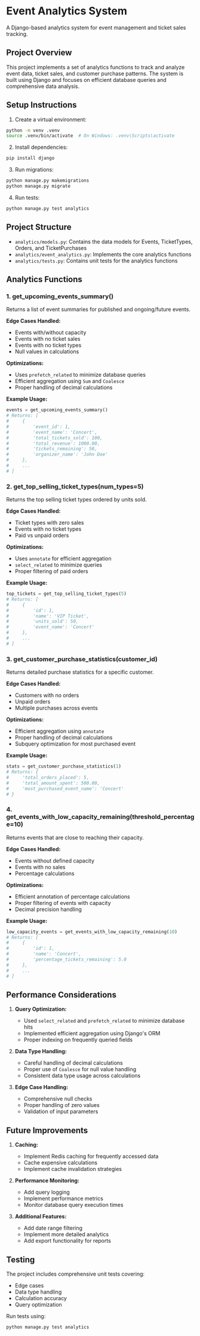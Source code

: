 # Event Analytics System

A Django-based analytics system for event management and ticket sales tracking.

## Project Overview

This project implements a set of analytics functions to track and analyze event data, ticket sales, and customer purchase patterns. The system is built using Django and focuses on efficient database queries and comprehensive data analysis.

## Setup Instructions

1. Create a virtual environment:

```bash
python -m venv .venv
source .venv/bin/activate  # On Windows: .venv\Scripts\activate
```

2. Install dependencies:

```bash
pip install django
```

3. Run migrations:

```bash
python manage.py makemigrations
python manage.py migrate
```

4. Run tests:

```bash
python manage.py test analytics
```

## Project Structure

- `analytics/models.py`: Contains the data models for Events, TicketTypes, Orders, and TicketPurchases
- `analytics/event_analytics.py`: Implements the core analytics functions
- `analytics/tests.py`: Contains unit tests for the analytics functions

## Analytics Functions

### 1. get_upcoming_events_summary()

Returns a list of event summaries for published and ongoing/future events.

**Edge Cases Handled:**

- Events with/without capacity
- Events with no ticket sales
- Events with no ticket types
- Null values in calculations

**Optimizations:**

- Uses `prefetch_related` to minimize database queries
- Efficient aggregation using `Sum` and `Coalesce`
- Proper handling of decimal calculations

**Example Usage:**

```python
events = get_upcoming_events_summary()
# Returns: [
#     {
#         'event_id': 1,
#         'event_name': 'Concert',
#         'total_tickets_sold': 100,
#         'total_revenue': 1000.00,
#         'tickets_remaining': 50,
#         'organizer_name': 'John Doe'
#     },
#     ...
# ]
```

### 2. get_top_selling_ticket_types(num_types=5)

Returns the top selling ticket types ordered by units sold.

**Edge Cases Handled:**

- Ticket types with zero sales
- Events with no ticket types
- Paid vs unpaid orders

**Optimizations:**

- Uses `annotate` for efficient aggregation
- `select_related` to minimize queries
- Proper filtering of paid orders

**Example Usage:**

```python
top_tickets = get_top_selling_ticket_types(5)
# Returns: [
#     {
#         'id': 1,
#         'name': 'VIP Ticket',
#         'units_sold': 50,
#         'event_name': 'Concert'
#     },
#     ...
# ]
```

### 3. get_customer_purchase_statistics(customer_id)

Returns detailed purchase statistics for a specific customer.

**Edge Cases Handled:**

- Customers with no orders
- Unpaid orders
- Multiple purchases across events

**Optimizations:**

- Efficient aggregation using `annotate`
- Proper handling of decimal calculations
- Subquery optimization for most purchased event

**Example Usage:**

```python
stats = get_customer_purchase_statistics(1)
# Returns: {
#     'total_orders_placed': 5,
#     'total_amount_spent': 500.00,
#     'most_purchased_event_name': 'Concert'
# }
```

### 4. get_events_with_low_capacity_remaining(threshold_percentage=10)

Returns events that are close to reaching their capacity.

**Edge Cases Handled:**

- Events without defined capacity
- Events with no sales
- Percentage calculations

**Optimizations:**

- Efficient annotation of percentage calculations
- Proper filtering of events with capacity
- Decimal precision handling

**Example Usage:**

```python
low_capacity_events = get_events_with_low_capacity_remaining(10)
# Returns: [
#     {
#         'id': 1,
#         'name': 'Concert',
#         'percentage_tickets_remaining': 5.0
#     },
#     ...
# ]
```

## Performance Considerations

1. **Query Optimization:**

   - Used `select_related` and `prefetch_related` to minimize database hits
   - Implemented efficient aggregation using Django's ORM
   - Proper indexing on frequently queried fields

2. **Data Type Handling:**

   - Careful handling of decimal calculations
   - Proper use of `Coalesce` for null value handling
   - Consistent data type usage across calculations

3. **Edge Case Handling:**
   - Comprehensive null checks
   - Proper handling of zero values
   - Validation of input parameters

## Future Improvements

1. **Caching:**

   - Implement Redis caching for frequently accessed data
   - Cache expensive calculations
   - Implement cache invalidation strategies

2. **Performance Monitoring:**

   - Add query logging
   - Implement performance metrics
   - Monitor database query execution times

3. **Additional Features:**
   - Add date range filtering
   - Implement more detailed analytics
   - Add export functionality for reports

## Testing

The project includes comprehensive unit tests covering:

- Edge cases
- Data type handling
- Calculation accuracy
- Query optimization

Run tests using:

```bash
python manage.py test analytics
```
